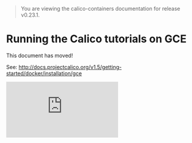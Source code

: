 > You are viewing the calico-containers documentation for release v0.23.1.

# Running the Calico tutorials on GCE

This document has moved!

See: http://docs.projectcalico.org/v1.5/getting-started/docker/installation/gce

[![Analytics](https://calico-ga-beacon.appspot.com/UA-52125893-3/calico-containers/docs/calico-with-docker/GCE.md?pixel)](https://github.com/igrigorik/ga-beacon)
